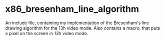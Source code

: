 # x86_bresenham_line_algorithm
An include file, containing my implementation of the Bresenham's line drawing algorithm for the 13h video mode.
Also contains a macro, that puts a pixel on the screen in 13h video mode. 
